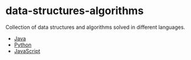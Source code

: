 # data-structures-algorithms

Collection of data structures and algorithms solved in different languages. 

- [Java](java/README.md)
- [Python](python/README.md)
- [JavaScript](javascript/README.md)
